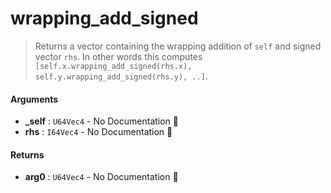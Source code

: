 # wrapping\_add\_signed

>  Returns a vector containing the wrapping addition of `self` and signed vector `rhs`.
>  In other words this computes `[self.x.wrapping_add_signed(rhs.x), self.y.wrapping_add_signed(rhs.y), ..]`.

#### Arguments

- **\_self** : `U64Vec4` \- No Documentation 🚧
- **rhs** : `I64Vec4` \- No Documentation 🚧

#### Returns

- **arg0** : `U64Vec4` \- No Documentation 🚧